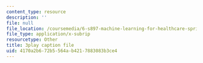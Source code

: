 ```yaml
---
content_type: resource
description: ''
file: null
file_location: /coursemedia/6-s897-machine-learning-for-healthcare-spring-2019/4170a2b672b5564ab4217883083b3ce4_IiD3YZkkCmE.vtt
file_type: application/x-subrip
resourcetype: Other
title: 3play caption file
uid: 4170a2b6-72b5-564a-b421-7883083b3ce4
---
```


